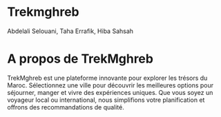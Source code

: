 # Trekmghreb
Abdelali Selouani, Taha Errafik, Hiba Sahsah


# A propos de TrekMghreb
TrekMghreb est une plateforme innovante pour explorer les trésors du Maroc. 
Sélectionnez une ville pour découvrir les meilleures options pour séjourner, manger et vivre des expériences uniques. 
Que vous soyez un voyageur local ou international, nous simplifions votre planification et offrons des recommandations de qualité.
